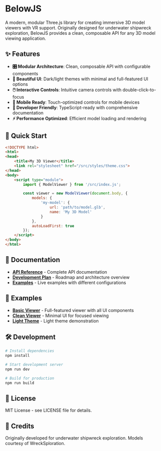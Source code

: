 # BelowJS

A modern, modular Three.js library for creating immersive 3D model viewers with VR support. Originally designed for underwater shipwreck exploration, BelowJS provides a clean, composable API for any 3D model viewing application.

## ✨ Features

- **🎛️ Modular Architecture**: Clean, composable API with configurable components
- **🎨 Beautiful UI**: Dark/light themes with minimal and full-featured UI options
- **🖱️ Interactive Controls**: Intuitive camera controls with double-click-to-focus
- **📱 Mobile Ready**: Touch-optimized controls for mobile devices
- **🔧 Developer Friendly**: TypeScript-ready with comprehensive documentation
- **⚡ Performance Optimized**: Efficient model loading and rendering

## 🚀 Quick Start

```html
<!DOCTYPE html>
<html>
<head>
    <title>My 3D Viewer</title>
    <link rel="stylesheet" href="/src/styles/theme.css">
</head>
<body>
    <script type="module">
        import { ModelViewer } from '/src/index.js';

        const viewer = new ModelViewer(document.body, {
            models: {
                'my-model': {
                    url: 'path/to/model.glb',
                    name: 'My 3D Model'
                }
            },
            autoLoadFirst: true
        });
    </script>
</body>
</html>
```

## 📖 Documentation

- **[API Reference](docs/API.md)** - Complete API documentation
- **[Development Plan](BELOWJS_LIBRARY_PLAN.md)** - Roadmap and architecture overview
- **[Examples](examples/)** - Live examples with different configurations

## 🎯 Examples

- **[Basic Viewer](examples/basic-viewer/)** - Full-featured viewer with all UI components
- **[Clean Viewer](examples/clean-viewer/)** - Minimal UI for focused viewing
- **[Light Theme](examples/light-theme/)** - Light theme demonstration

## 🛠️ Development

```bash
# Install dependencies
npm install

# Start development server
npm run dev

# Build for production
npm run build
```

## 📄 License

MIT License - see LICENSE file for details.

## 🙏 Credits

Originally developed for underwater shipwreck exploration. Models courtesy of WreckSploration.

